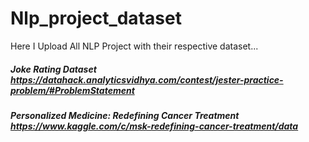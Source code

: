 # Nlp_project_dataset
Here I Upload All NLP Project with their respective dataset...


##### Joke Rating Dataset https://datahack.analyticsvidhya.com/contest/jester-practice-problem/#ProblemStatement

##### Personalized Medicine: Redefining Cancer Treatment https://www.kaggle.com/c/msk-redefining-cancer-treatment/data
